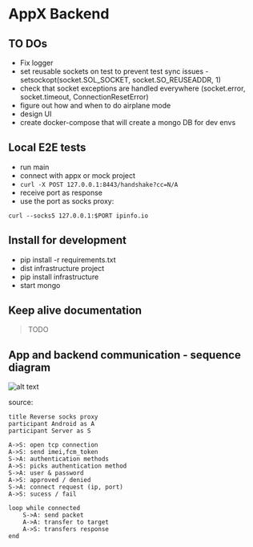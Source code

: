 # AppX Backend

## TO DOs
- Fix logger
- set reusable sockets on test to prevent test sync issues - setsockopt(socket.SOL_SOCKET, socket.SO_REUSEADDR, 1)
- check that socket exceptions are handled everywhere (socket.error, socket.timeout, ConnectionResetError)
- figure out how and when to do airplane mode
- design UI
- create docker-compose that will create a mongo DB for dev envs

## Local E2E tests
- run main
- connect with appx or mock project
- `curl -X POST 127.0.0.1:8443/handshake?cc=N/A`
- receive port as response
- use the port as socks proxy:
```
curl --socks5 127.0.0.1:$PORT ipinfo.io
```

## Install for development
- pip install -r requirements.txt
- dist infrastructure project
- pip install infrastructure
- start mongo


## Keep alive documentation
> TODO


## App and backend communication - sequence diagram
![alt text](https://www.websequencediagrams.com/cgi-bin/cdraw?lz=dGl0bGUgUmV2ZXJzZSBzb2NrcyBwcm94eQpwYXJ0aWNpcGFudCBBbmRyb2lkIGFzIEEADA1TZXJ2ZXIgYXMgUwoKQS0-Uzogb3BlbiB0Y3AgY29ubmVjdGlvbgATB3NlbmQgaW1laSxmY21fdG9rZW4KUy0-QTogYXV0aGVudGljYXRpb24gbWV0aG9kcwBKB3BpY2tzAA0WADgHdXNlciAmIHBhc3N3b3JkAIECB2FwcHJvdmVkIC8gZGVuaWUAJggAgREHIHJlcXVlc3QgKGlwLCBwb3J0KQCBIAh1Y2VzcyAvIGZhaWwKCmxvb3Agd2hpbGUAgUsIZWQKICAgIACBNgYAgVEFcGFja2V0ABEFQQCBTQV0cmFuc2ZlciB0byB0YXJnABMKUwATCnMgcmVzcG9uc2UKZW5kCg&s=napkin)


source:
```
title Reverse socks proxy
participant Android as A
participant Server as S

A->S: open tcp connection
A->S: send imei,fcm_token
S->A: authentication methods
A->S: picks authentication method
S->A: user & password
A->S: approved / denied
S->A: connect request (ip, port)
A->S: sucess / fail

loop while connected
    S->A: send packet
    A->A: transfer to target
    A->S: transfers response
end
```